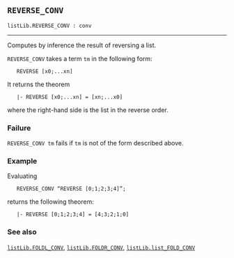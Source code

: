 ## `REVERSE_CONV`

``` hol4
listLib.REVERSE_CONV : conv
```

------------------------------------------------------------------------

Computes by inference the result of reversing a list.

`REVERSE_CONV` takes a term `tm` in the following form:

``` hol4
   REVERSE [x0;...xn]
```

It returns the theorem

``` hol4
   |- REVERSE [x0;...xn] = [xn;...x0]
```

where the right-hand side is the list in the reverse order.

### Failure

`REVERSE_CONV tm` fails if `tm` is not of the form described above.

### Example

Evaluating

``` hol4
   REVERSE_CONV “REVERSE [0;1;2;3;4]”;
```

returns the following theorem:

``` hol4
   |- REVERSE [0;1;2;3;4] = [4;3;2;1;0]
```

### See also

[`listLib.FOLDL_CONV`](#listLib.FOLDL_CONV),
[`listLib.FOLDR_CONV`](#listLib.FOLDR_CONV),
[`listLib.list_FOLD_CONV`](#listLib.list_FOLD_CONV)
